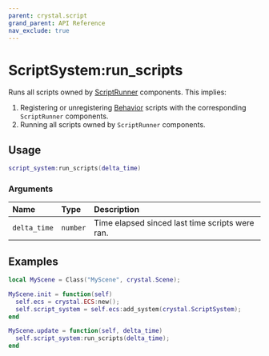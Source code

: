 ```yaml
---
parent: crystal.script
grand_parent: API Reference
nav_exclude: true
---
```


# ScriptSystem:run_scripts

Runs all scripts owned by [ScriptRunner](script_runner) components. This implies:

1. Registering or unregistering [Behavior](behavior) scripts with the corresponding `ScriptRunner` components.
2. Running all scripts owned by `ScriptRunner` components.

## Usage

```lua
script_system:run_scripts(delta_time)
```

### Arguments

| Name         | Type     | Description                                     |
| :----------- | :------- | :---------------------------------------------- |
| `delta_time` | `number` | Time elapsed sinced last time scripts were ran. |

## Examples

```lua
local MyScene = Class("MyScene", crystal.Scene);

MyScene.init = function(self)
  self.ecs = crystal.ECS:new();
  self.script_system = self.ecs:add_system(crystal.ScriptSystem);
end

MyScene.update = function(self, delta_time)
  self.script_system:run_scripts(delta_time);
end
```
